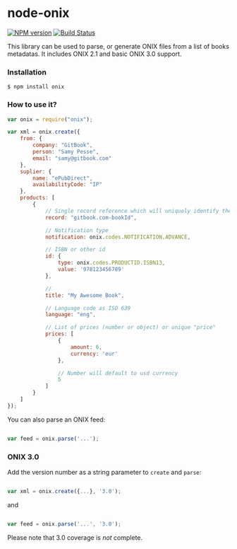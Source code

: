 # node-onix

[![NPM version](https://badge.fury.io/js/onix.svg)](http://badge.fury.io/js/onix)
[![Build Status](https://travis-ci.org/GitbookIO/node-onix.png?branch=master)](https://travis-ci.org/GitbookIO/node-onix)

This library can be used to parse, or generate ONIX files from a list of books metadatas. It includes ONIX 2.1 and basic ONIX 3.0 support.

### Installation

```
$ npm install onix
```

### How to use it?

```js
var onix = require("onix");

var xml = onix.create({
    from: {
        company: "GitBook",
        person: "Samy Pesse",
        email: "samy@gitbook.com"
    },
    suplier: {
        name: "ePubDirect",
        availabilityCode: "IP"
    },
    products: [
        {
            // Single record reference which will uniquely identify the product
            record: "gitbook.com-bookId",

            // Notification type
            notification: onix.codes.NOTIFICATION.ADVANCE,

            // ISBN or other id
            id: {
                type: onix.codes.PRODUCTID.ISBN13,
                value: '978123456789'
            },

            //
            title: "My Awesome Book",

            // Language code as ISO 639
            language: "eng",

            // List of prices (number or object) or unique "price"
            prices: [
                {
                    amount: 6,
                    currency: 'eur'
                },

                // Number will default to usd currency
                5
            ]
        }
    ]
});
```

You can also parse an ONIX feed:

```js

var feed = onix.parse('...');
```

### ONIX 3.0

Add the version number as a string parameter to `create` and `parse`:

```js

var xml = onix.create({...}, '3.0');
```

and
```js

var feed = onix.parse('...', '3.0');
```

Please note that 3.0 coverage is _not_ complete.
